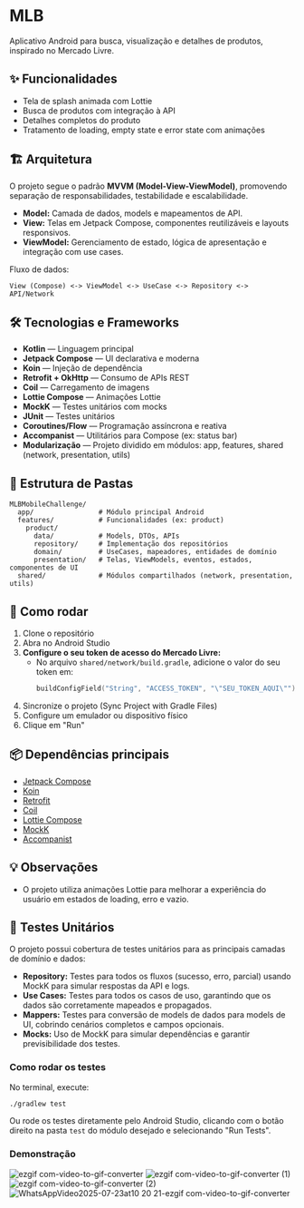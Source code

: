 # MLB

Aplicativo Android para busca, visualização e detalhes de produtos, inspirado no Mercado Livre.

## ✨ Funcionalidades

- Tela de splash animada com Lottie
- Busca de produtos com integração à API
- Detalhes completos do produto
- Tratamento de loading, empty state e error state com animações

## 🏗️ Arquitetura

O projeto segue o padrão **MVVM (Model-View-ViewModel)**, promovendo separação de responsabilidades, testabilidade e escalabilidade.

- **Model:** Camada de dados, models e mapeamentos de API.
- **View:** Telas em Jetpack Compose, componentes reutilizáveis e layouts responsivos.
- **ViewModel:** Gerenciamento de estado, lógica de apresentação e integração com use cases.

Fluxo de dados:
```
View (Compose) <-> ViewModel <-> UseCase <-> Repository <-> API/Network
```

## 🛠️ Tecnologias e Frameworks

- **Kotlin** — Linguagem principal
- **Jetpack Compose** — UI declarativa e moderna
- **Koin** — Injeção de dependência
- **Retrofit + OkHttp** — Consumo de APIs REST
- **Coil** — Carregamento de imagens
- **Lottie Compose** — Animações Lottie
- **MockK** — Testes unitários com mocks
- **JUnit** — Testes unitários
- **Coroutines/Flow** — Programação assíncrona e reativa
- **Accompanist** — Utilitários para Compose (ex: status bar)
- **Modularização** — Projeto dividido em módulos: app, features, shared (network, presentation, utils)

## 📁 Estrutura de Pastas

```
MLBMobileChallenge/
  app/                # Módulo principal Android
  features/           # Funcionalidades (ex: product)
    product/
      data/           # Models, DTOs, APIs
      repository/     # Implementação dos repositórios
      domain/         # UseCases, mapeadores, entidades de domínio
      presentation/   # Telas, ViewModels, eventos, estados, componentes de UI
  shared/             # Módulos compartilhados (network, presentation, utils)
```

## 🚀 Como rodar

1. Clone o repositório
2. Abra no Android Studio
3. **Configure o seu token de acesso do Mercado Livre:**
   - No arquivo `shared/network/build.gradle`, adicione o valor do seu token em:
     ```kotlin
     buildConfigField("String", "ACCESS_TOKEN", "\"SEU_TOKEN_AQUI\"")
     ```
4. Sincronize o projeto (Sync Project with Gradle Files)
5. Configure um emulador ou dispositivo físico
6. Clique em "Run"

## 📦 Dependências principais

- [Jetpack Compose](https://developer.android.com/jetpack/compose)
- [Koin](https://insert-koin.io/)
- [Retrofit](https://square.github.io/retrofit/)
- [Coil](https://coil-kt.github.io/coil/)
- [Lottie Compose](https://airbnb.io/lottie/#/android-compose)
- [MockK](https://mockk.io/)
- [Accompanist](https://google.github.io/accompanist/)

## 💡 Observações

- O projeto utiliza animações Lottie para melhorar a experiência do usuário em estados de loading, erro e vazio.

## 🧪 Testes Unitários

O projeto possui cobertura de testes unitários para as principais camadas de domínio e dados:

- **Repository:**  Testes para todos os fluxos (sucesso, erro, parcial) usando MockK para simular respostas da API e logs.
- **Use Cases:**  Testes para todos os casos de uso, garantindo que os dados são corretamente mapeados e propagados.
- **Mappers:**  Testes para conversão de models de dados para models de UI, cobrindo cenários completos e campos opcionais.
- **Mocks:**  Uso de MockK para simular dependências e garantir previsibilidade dos testes.

### Como rodar os testes

No terminal, execute:
```sh
./gradlew test
```
Ou rode os testes diretamente pelo Android Studio, clicando com o botão direito na pasta `test` do módulo desejado e selecionando "Run Tests".


### Demonstração
![ezgif com-video-to-gif-converter](https://github.com/user-attachments/assets/d0fa3916-950d-4223-8011-58fad2efc346)
![ezgif com-video-to-gif-converter (1)](https://github.com/user-attachments/assets/70ff8365-fe9b-4081-a20e-6770d2adc8ca)
![ezgif com-video-to-gif-converter (2)](https://github.com/user-attachments/assets/4a653f4f-281d-4d0b-9624-a9e954fad5dd)
![WhatsAppVideo2025-07-23at10 20 21-ezgif com-video-to-gif-converter](https://github.com/user-attachments/assets/dd1d25d7-a2c7-4e11-b88c-474e36305594)

